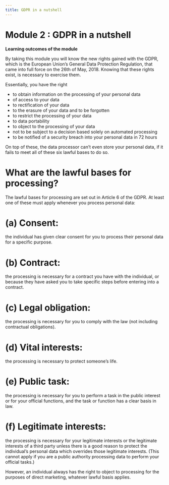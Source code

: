 ```yaml
---
title: GDPR in a nutshell
---
```

# Module 2 : GDPR in a nutshell

**Learning outcomes of the module**

By taking this module you will know the new rights gained with the GDPR, which is the European Union’s General Data Protection Regulation, that came into full force on the 26th of May, 2018. Knowing that these rights exist, is necessary to exercise them.

Essentially, you have the right

- to obtain information on the processing of your personal data
- of access to your data
- to rectification of your data
- to the erasure of your data and to be forgotten
- to restrict the processing of your data
- to data portability
- to object to the processing of your data
- not to be subject to a decision based solely on automated processing
- to be notified of a security breach into your personal data in 72 hours

On top of these, the data processor can’t even store your personal data, if it fails to meet all of these six lawful bases to do so.

# What are the lawful bases for processing? 

The lawful bases for processing are set out in Article 6 of the GDPR. At least one of these must apply whenever you process personal data: 

# (a) Consent: 
 the individual has given clear consent for you to process their personal data for a specific purpose.

# (b) Contract:
 the processing is necessary for a contract you have with the individual, or because they have asked you to take specific steps before entering into a contract.

# (c) Legal obligation:
 the processing is necessary for you to comply with the law (not including contractual obligations).

# (d) Vital interests:
 the processing is necessary to protect someone’s life.

# (e) Public task:
 the processing is necessary for you to perform a task in the public interest or for your official functions, and the task or function has a clear basis in law.

# (f) Legitimate interests:
 the processing is necessary for your legitimate interests or the legitimate interests of a third party unless there is a good reason to protect the individual’s personal data which overrides those legitimate interests. (This cannot apply if you are a public authority processing data to perform your official tasks.)

However, an individual always has the right to object to processing for the purposes of direct marketing, whatever lawful basis applies.
